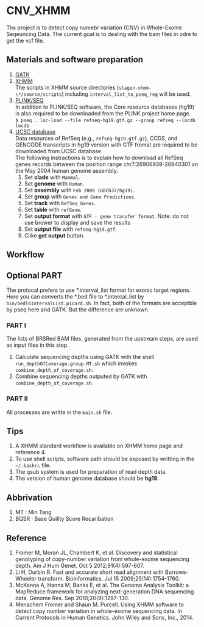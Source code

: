 # CNV_XHMM

Ths project is to detect copy numebr variation (CNV) in Whole-Exome Seqeuncing Data. The current goal is to dealing with the bam files in odre to get the vcf file.


## Materials and software preparation

1. [GATK](https://software.broadinstitute.org/gatk/download/) 
1. [XHMM](http://atgu.mgh.harvard.edu/xhmm/tutorial.shtml) <br />
The scripts in XHMM source directories (`stagen-xhmm-\*/source/scripts`) including `interval_list_to_pseq_reg` will be used.
1. [PLINK/SEQ](http://atgu.mgh.harvard.edu/plinkseq/download.shtml) <br />
In addition to PLINK/SEQ software, the Core resource databases (hg19) is also required to be downloaded from the PLINK project home page.<br />
`$ pseq . loc-load --file refseq-hg19.gtf.gz --group refseq --locdb locdb`
1. [UCSC database](https://genome.ucsc.edu/cgi-bin/hgTables) <br />
Data resources of RefSeq (e.g., `refseq-hg19.gtf.gz`), CCDS, and GENCODE transcripts in hg19 version with GTF fromat are required to be downloaded from UCSC database.<br />
The following instractions is to explain how to download all RefSeq genes records between the position range chr7:26906938-26940301 on the May 2004 human genome assembly.
    1. Set **clade** with `Mammal`.
    1. Set **genome** with `Human`.
    1. Set **assembly** with `Feb 2009 (GRCh37/hg19)`.
    1. Set **group** with `Genes and Gene Predictions`.
    1. Set **track** with `RefSeq Genes`.
    1. Set **table** with `refGene`.
    1. Set **output format** with `GTF - gene transfer format`. Note: do not use brower to display and save the results
    1. Set **output file** with `refseq-hg19.gtf`.
    1. Clike **get output** button.

## Workflow

## Optional PART <br />
  The protocal prefers to use *.interval_list format for exonic target regions. Here you can converts the *.bed file to *.intercal_list by `bin/bedToIntervalList.picard.sh`. In fact, both of the formats are acceptble by pseq here and GATK. But the difference are unknown.  

### PART I

The lists of BRSRed BAM files, generated from the upstream steps, are used as input files in this step.

1. Calculate sequencing depths using GATK with the shell `run_depthOfCoverage.group.MT.sh` which invokes `combine_depth_of_coverage.sh`.
1. Combine sequencing depths outputed by GATK with `combine_depth_of_coverage.sh`.  


### PART II

All processes are writte in the `main.sh` file.



## Tips

1. A XHMM standard workflow is available on XHMM home page and reference 4.
1. To use shell scripts, software path should be exposed by writting in the `~/.bashrc` file. 
1. The qsub system is used for preparation of read depth data.
1. The version of human genome database should be **hg19**.



## Abbrivation

1. MT : Min Tang <br />
1. BQSR : Base Quility Score Recaribation <br />




## Reference

1.	Fromer M, Moran JL, Chambert K, et al. Discovery and statistical genotyping of copy-number variation from whole-exome sequencing depth. Am J Hum Genet. Oct 5 2012;91(4):597-607. 
1.	Li H, Durbin R. Fast and accurate short read alignment with Burrows-Wheeler transform. Bioinformatics. Jul 15 2009;25(14):1754-1760.
1.	McKenna A, Hanna M, Banks E, et al. The Genome Analysis Toolkit: a MapReduce framework for analyzing next-generation DNA sequencing data. Genome Res. Sep 2010;20(9):1297-130.
1.  Menachem Fromer and Shaun M. Purcell. Using XHMM software to detect copy number variation in whole-exome sequencing data. In Current Protocols in Human Genetics. John Wiley and Sons, Inc., 2014.


